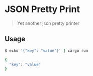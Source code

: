 # JSON Pretty Print
> Yet another json pretty printer

## Usage

```bash
$ echo '{"key": "value"}' | cargo run 
```


```bash
{
  "key": "value"
}
```



